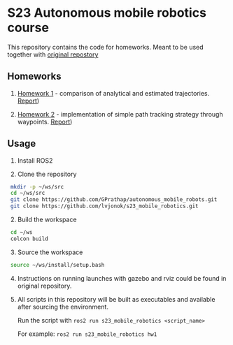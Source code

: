 # S23 Autonomous mobile robotics course

This repository contains the code for homeworks. Meant to be used together with [original repostory](https://github.com/GPrathap/autonomous_mobile_robots)

## Homeworks

1. [Homework 1](s23_mobile_robotics/homework1.md) - comparison of analytical and estimated trajectories. [Report](homework1.pdf))

2. [Homework 2](s23_mobile_robotics/homework2.py) - implementation of simple path tracking strategy through waypoints. [Report](homework2.pdf))

## Usage

1. Install ROS2

1. Clone the repository

```bash
 mkdir -p ~/ws/src
 cd ~/ws/src
 git clone https://github.com/GPrathap/autonomous_mobile_robots.git
 git clone https://github.com/lvjonok/s23_mobile_robotics.git
```

2. Build the workspace

```bash
 cd ~/ws
 colcon build
```

3. Source the workspace

```bash
 source ~/ws/install/setup.bash
```

4. Instructions on running launches with gazebo and rviz could be found in original repository.

5. All scripts in this repository will be built as executables and available after sourcing the environment.

   Run the script with `ros2 run s23_mobile_robotics <script_name>`

   For example: `ros2 run s23_mobile_robotics hw1`
